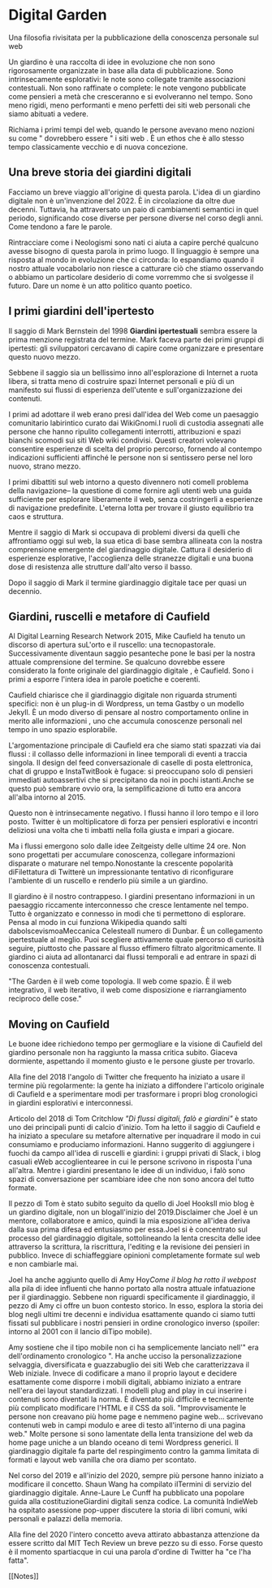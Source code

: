 # Digital Garden

Una filosofia rivisitata per la pubblicazione della conoscenza personale sul web

Un giardino è una raccolta di idee in evoluzione che non sono rigorosamente organizzate in base alla data di pubblicazione. Sono intrinsecamente esplorativi: le note sono collegate tramite associazioni contestuali. Non sono raffinate o complete: le note vengono pubblicate come pensieri a metà che cresceranno e si evolveranno nel tempo. Sono meno rigidi, meno performanti e meno perfetti dei siti web personali che siamo abituati a vedere.

Richiama i primi tempi del web, quando le persone avevano meno nozioni su come " dovrebbero essere " i siti web . È un ethos che è allo stesso tempo classicamente vecchio e di nuova concezione.

## Una breve storia dei giardini digitali

Facciamo un breve viaggio all'origine di questa parola. L'idea di un giardino digitale non è un'invenzione del 2022. È in circolazione da oltre due decenni. Tuttavia, ha attraversato un paio di cambiamenti semantici in quel periodo, significando cose diverse per persone diverse nel corso degli anni. Come tendono a fare le parole.

Rintracciare come i Neologismi sono nati ci aiuta a capire perché qualcuno avesse bisogno di questa parola in primo luogo. Il linguaggio è sempre una risposta al mondo in evoluzione che ci circonda: lo espandiamo quando il nostro attuale vocabolario non riesce a catturare ciò che stiamo osservando o abbiamo un particolare desiderio di come vorremmo che si svolgesse il futuro. Dare un nome è un atto politico quanto poetico.

## I primi giardini dell'ipertesto
Il saggio di Mark Bernstein del 1998 **Giardini ipertestuali** sembra essere la prima menzione registrata del termine. Mark faceva parte dei primi gruppi di ipertesti: gli sviluppatori cercavano di capire come organizzare e presentare questo nuovo mezzo.

Sebbene il saggio sia un bellissimo inno all'esplorazione di Internet a ruota libera, si tratta meno di costruire spazi Internet personali e più di un manifesto sui flussi di esperienza dell'utente e sull'organizzazione dei contenuti.

I primi ad adottare il web erano presi dall'idea del Web come un paesaggio comunitario labirintico curato dai WikiGnomi.I ruoli di custodia assegnati alle persone che hanno ripulito collegamenti interrotti, attribuzioni e spazi bianchi scomodi sui siti Web wiki condivisi. Questi creatori volevano consentire esperienze di scelta del proprio percorso, fornendo al contempo indicazioni sufficienti affinché le persone non si sentissero perse nel loro nuovo, strano mezzo.

I primi dibattiti sul web intorno a questo divennero noti comeIl problema della navigazione– la questione di come fornire agli utenti web una guida sufficiente per esplorare liberamente il web, senza costringerli a esperienze di navigazione predefinite. L'eterna lotta per trovare il giusto equilibrio tra caos e struttura.

Mentre il saggio di Mark si occupava di problemi diversi da quelli che affrontiamo oggi sul web, la sua etica di base sembra allineata con la nostra comprensione emergente del giardinaggio digitale. Cattura il desiderio di esperienze esplorative, l'accoglienza delle stranezze digitali e una buona dose di resistenza alle strutture dall'alto verso il basso.

Dopo il saggio di Mark il termine giardinaggio digitale tace per quasi un decennio.

## Giardini, ruscelli e metafore di Caufield

Al Digital Learning Research Network 2015, Mike Caufield ha tenuto un discorso di apertura suL'orto e il ruscello: una tecnopastorale. Successivamente diventaun saggio pesanteche pone le basi per la nostra attuale comprensione del termine. Se qualcuno dovrebbe essere considerato la fonte originale del giardinaggio digitale , è Caufield. Sono i primi a esporre l'intera idea in parole poetiche e coerenti.

Caufield chiarisce che il giardinaggio digitale non riguarda strumenti specifici: non è un plug-in di Wordpress, un tema Gastby o un modello Jekyll. È un modo diverso di pensare al nostro comportamento online in merito alle informazioni , uno che accumula conoscenze personali nel tempo in uno spazio esplorabile.

L'argomentazione principale di Caufield era che siamo stati spazzati via dai flussi : il collasso delle informazioni in linee temporali di eventi a traccia singola. Il design del feed conversazionale di caselle di posta elettronica, chat di gruppo e InstaTwitBook è fugace: si preoccupano solo di pensieri immediati autoassertivi che si precipitano da noi in pochi istanti.Anche se questo può sembrare ovvio ora, la semplificazione di tutto era ancora all'alba intorno al 2015.

Questo non è intrinsecamente negativo. I flussi hanno il loro tempo e il loro posto. Twitter è un moltiplicatore di forza per pensieri esplorativi e incontri deliziosi una volta che ti imbatti nella folla giusta e impari a giocare.

Ma i flussi emergono solo dalle idee Zeitgeisty delle ultime 24 ore. Non sono progettati per accumulare conoscenza, collegare informazioni disparate o maturare nel tempo.Nonostante la crescente popolarità diFilettatura di Twitterè un impressionante tentativo di riconfigurare l'ambiente di un ruscello e renderlo più simile a un giardino.

Il giardino è il nostro contrappeso. I giardini presentano informazioni in un paesaggio riccamente interconnesso che cresce lentamente nel tempo. Tutto è organizzato e connesso in modi che ti permettono di esplorare. Pensa al modo in cui funziona Wikipedia quando salti dabolscevismoaMeccanica CelesteaIl numero di Dunbar. È un collegamento ipertestuale al meglio. Puoi scegliere attivamente quale percorso di curiosità seguire, piuttosto che passare al flusso effimero filtrato algoritmicamente. Il giardino ci aiuta ad allontanarci dai flussi temporali e ad entrare in spazi di conoscenza contestuali.

"The Garden è il web come topologia. Il web come spazio. È il web integrativo, il web iterativo, il web come disposizione e riarrangiamento reciproco delle cose."

## Moving on Caufield

Le buone idee richiedono tempo per germogliare e la visione di Caufield del giardino personale non ha raggiunto la massa critica subito. Giaceva dormiente, aspettando il momento giusto e le persone giuste per trovarlo.

Alla fine del 2018 l'angolo di Twitter che frequento ha iniziato a usare il termine più regolarmente: la gente ha iniziato a diffondere l'articolo originale di Caufield e a sperimentare modi per trasformare i propri blog cronologici in giardini esplorativi e interconnessi.

Articolo del 2018 di Tom Critchlow *"Di flussi digitali, falò e giardini"* è stato uno dei principali punti di calcio d'inizio. Tom ha letto il saggio di Caufield e ha iniziato a speculare su metafore alternative per inquadrare il modo in cui consumiamo e produciamo informazioni. Hanno suggerito di aggiungere i fuochi da campo all'idea di ruscelli e giardini: i gruppi privati ​​di Slack, i blog casuali eWeb accoglientearee in cui le persone scrivono in risposta l'una all'altra. Mentre i giardini presentano le idee di un individuo, i falò sono spazi di conversazione per scambiare idee che non sono ancora del tutto formate.

Il pezzo di Tom è stato subito seguito da quello di Joel HooksIl mio blog è un giardino digitale, non un blogall'inizio del 2019.Disclaimer che Joel è un mentore, collaboratore e amico, quindi la mia esposizione all'idea deriva dalla sua prima difesa ed entusiasmo per essa.Joel si è concentrato sul processo del giardinaggio digitale, sottolineando la lenta crescita delle idee attraverso la scrittura, la riscrittura, l'editing e la revisione dei pensieri in pubblico. Invece di schiaffeggiare opinioni completamente formate sul web e non cambiarle mai.

Joel ha anche aggiunto quello di Amy Hoy*Come il blog ha rotto il webpost* alla pila di idee influenti che hanno portato alla nostra attuale infatuazione per il giardinaggio. Sebbene non riguardi specificamente il giardinaggio, il pezzo di Amy ci offre un buon contesto storico. In esso, esplora la storia dei blog negli ultimi tre decenni e individua esattamente quando ci siamo tutti fissati sul pubblicare i nostri pensieri in ordine cronologico inverso (spoiler: intorno al 2001 con il lancio diTipo mobile).

Amy sostiene che il tipo mobile non ci ha semplicemente lanciato nell'" era dell'ordinamento cronologico ". Ha anche ucciso la personalizzazione selvaggia, diversificata e guazzabuglio dei siti Web che caratterizzava il Web iniziale. Invece di codificare a mano il proprio layout e decidere esattamente come disporre i mobili digitali, abbiamo iniziato a entrare nell'era dei layout standardizzati. I modelli plug and play in cui inserire i contenuti sono diventati la norma. È diventato più difficile e tecnicamente più complicato modificare l'HTML e il CSS da soli.
"Improvvisamente le persone non creavano più home page e nemmeno pagine web... scrivevano contenuti web in campi modulo e aree di testo all'interno di una pagina web."
Molte persone si sono lamentate della lenta transizione del web da home page uniche a un blando oceano di temi Wordpress generici. Il giardinaggio digitale fa parte del respingimento contro la gamma limitata di formati e layout web vanilla che ora diamo per scontato.

Nel corso del 2019 e all'inizio del 2020, sempre più persone hanno iniziato a modificare il concetto. Shaun Wang ha compilato ilTermini di servizio del giardinaggio digitale. Anne-Laure Le Cunff ha pubblicato una popolare guida alla costituzioneGiardini digitali senza codice. La comunità IndieWeb ha ospitato asessione pop-upper discutere la storia di libri comuni, wiki personali e palazzi della memoria.

Alla fine del 2020 l'intero concetto aveva attirato abbastanza attenzione da essere scritto dal MIT Tech Review un breve pezzo su di esso. Forse questo è il momento spartiacque in cui una parola d'ordine di Twitter ha "ce l'ha fatta".

[[Notes]]